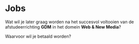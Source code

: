 Jobs
====

Wat wil je later graag worden na het succesvol voltooien van de afstudeerrichting <strong>GDM</strong> in het domein **Web & New Media**?

Waarvoor wil je betaald worden?